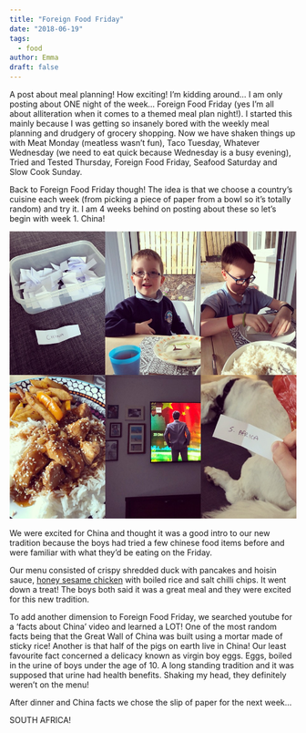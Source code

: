 ```yaml
---
title: "Foreign Food Friday"
date: "2018-06-19"
tags:
  - food
author: Emma
draft: false
---
```


A post about meal planning!  How exciting!  I’m kidding around… I am only posting about ONE night of the week… Foreign Food Friday (yes I’m all about alliteration when it comes to a themed meal plan night!).  I started this mainly because I was getting so insanely bored with the weekly meal planning and drudgery of grocery shopping.  Now we have shaken things up with Meat Monday (meatless wasn’t fun), Taco Tuesday, Whatever Wednesday (we need to eat quick because Wednesday is a busy evening), Tried and Tested Thursday, Foreign Food Friday, Seafood Saturday and Slow Cook Sunday.

Back to Foreign Food Friday though!  The idea is that we choose a country’s cuisine each week (from picking a piece of paper from a bowl so it’s totally random) and try it.  I am 4 weeks behind on posting about these so let’s begin with week 1.  China!

![Foreign Food Friday](fff.jpeg)

We were excited for China and thought it was a good intro to our new tradition because the boys had tried a few chinese food items before and were familiar with what they’d be eating on the Friday.

Our menu consisted of crispy shredded duck with pancakes and hoisin sauce, [honey sesame chicken](https://www.pressurecookingtoday.com/pressure-cooker-honey-sesame-chicken/) with boiled rice and salt chilli chips.  It went down a treat!  The boys both said it was a great meal and they were excited for this new tradition.

To add another dimension to Foreign Food Friday, we searched youtube for a ‘facts about China’ video and learned a LOT!  One of the most random facts being that the Great Wall of China was built using a mortar made of sticky rice!  Another is that half of the pigs on earth live in China!  Our least favourite fact concerned a delicacy known as virgin boy eggs.  Eggs, boiled in the urine of boys under the age of 10. A long standing tradition and it was supposed that urine had health benefits.  Shaking my head, they definitely weren’t on the menu!

After dinner and China facts we chose the slip of paper for the next week…

SOUTH AFRICA!